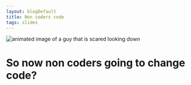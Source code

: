 ```yaml
---
layout: blogDefault
title: Non coders code
tags: slides
---
```

![animated image of a guy that is scared looking down](https://c.tenor.com/VPWlyrDPHhgAAAAC/scared.gif "scared face")

# So now non coders going to change code?